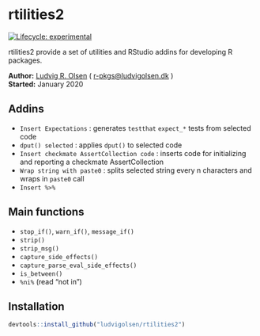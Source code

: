 
<!-- README.md is generated from README.Rmd. Please edit that file -->

# rtilities2

<!-- badges: start -->

[![Lifecycle:
experimental](https://img.shields.io/badge/lifecycle-experimental-orange.svg)](https://www.tidyverse.org/lifecycle/#experimental)
<!--[![CRAN status](https://www.r-pkg.org/badges/version/rtilities2)](https://CRAN.R-project.org/package=rtilities2)-->
<!-- badges: end -->

rtilities2 provide a set of utilities and RStudio addins for developing
R packages.

**Author:** [Ludvig R. Olsen](http://ludvigolsen.dk/) (
<r-pkgs@ludvigolsen.dk> ) <br/> **Started:** January 2020

## Addins

  - `Insert Expectations` : generates `testthat` `expect_*` tests from
    selected code
  - `dput() selected` : applies `dput()` to selected code
  - `Insert checkmate AssertCollection code` : inserts code for
    initializing and reporting a checkmate AssertCollection
  - `Wrap string with paste0` : splits selected string every n
    characters and wraps in `paste0` call
  - `Insert %>%`

## Main functions

  - `stop_if()`, `warn_if()`, `message_if()`
  - `strip()`
  - `strip_msg()`
  - `capture_side_effects()`
  - `capture_parse_eval_side_effects()`
  - `is_between()`
  - `%ni%` (read “not in”)

## Installation

``` r
devtools::install_github("ludvigolsen/rtilities2")
```
